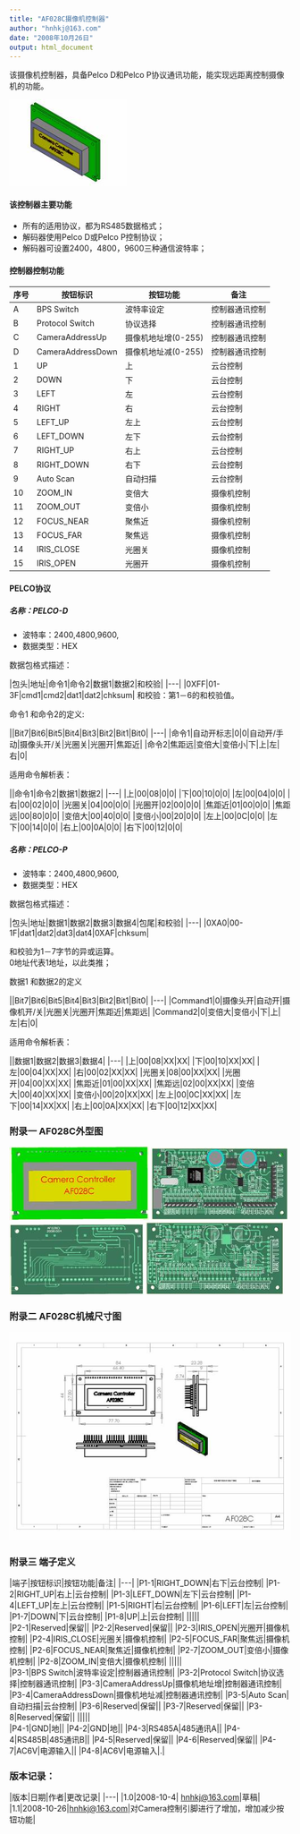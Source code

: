 ```yaml
---
title: "AF028C摄像机控制器"
author: "hnhkj@163.com"
date: "2008年10月26日"
output: html_document
---
```


该摄像机控制器，具备Pelco D和Pelco P协议通讯功能，能实现远距离控制摄像机的功能。

![摄像机控制器3D图](img/image001.jpg)


#### 该控制器主要功能

* 所有的适用协议，都为RS485数据格式；
* 解码器使用Pelco D或Pelco P控制协议；
* 解码器可设置2400，4800，9600三种通信波特率；

#### 控制器控制功能

|序号|按钮标识|按钮功能|备注|
|----|-------|-------|----|
|A|BPS Switch|波特率设定|控制器通讯控制|
|B|Protocol Switch|协议选择|控制器通讯控制|
|C|CameraAddressUp|摄像机地址增(0-255)|控制器通讯控制|
|D|CameraAddressDown|摄像机地址减(0-255)|控制器通讯控制|
|1|UP|上|云台控制|
|2|DOWN|下|云台控制|
|3|LEFT|左|云台控制|
|4|RIGHT|右|云台控制|
|5|LEFT_UP|左上|云台控制|
|6|LEFT_DOWN|左下|云台控制|
|7|RIGHT_UP|右上|云台控制|
|8|RIGHT_DOWN|右下|云台控制|
|9|Auto Scan|自动扫描|云台控制|
|10|ZOOM_IN|变倍大|摄像机控制|
|11|ZOOM_OUT|变倍小|摄像机控制|
|12|FOCUS_NEAR|聚焦近|摄像机控制|
|13|FOCUS_FAR|聚焦远|摄像机控制|
|14|IRIS_CLOSE|光圈关|摄像机控制|
|15|IRIS_OPEN|光圈开|摄像机控制|

#### PELCO协议

##### 名称：PELCO-D

* 波特率：2400,4800,9600,
* 数据类型：HEX

数据包格式描述：

|包头|地址|命令1|命令2|数据1|数据2|和校验|
|---|
|0XFF|01-3F|cmd1|cmd2|dat1|dat2|chksum|
和校验：第1－6的和校验值。

命令1 和命令2的定义:

||Bit7|Bit6|Bit5|Bit4|Bit3|Bit2|Bit1|Bit0|
|---|
|命令1|自动开标志|0|0|自动开/手动|摄像头开/关|光圈关|光圈开|焦距近|
|命令2|焦距远|变倍大|变倍小|下|上|左|右|0|

适用命令解析表：

||命令1|命令2|数据1|数据2|
|---|
|上|00|08|0|0|
|下|00|10|0|0|
|左|00|04|0|0|
|右|00|02|0|0|
|光圈关|04|00|0|0|
|光圈开|02|00|0|0|
|焦距近|01|00|0|0|
|焦距远|00|80|0|0|
|变倍大|00|40|0|0|
|变倍小|00|20|0|0|
|左上|00|0C|0|0|
|左下|00|14|0|0|
|右上|00|0A|0|0|
|右下|00|12|0|0|

#####  名称：PELCO-P

* 波特率：2400,4800,9600,
* 数据类型：HEX

数据包格式描述：

|包头|地址|数据1|数据2|数据3|数据4|包尾|和校验|
|---|
|0XA0|00-1F|dat1|dat2|dat3|dat4|0XAF|chksum|

和校验为1－7字节的异或运算。  
0地址代表1地址，以此类推；


数据1 和数据2的定义

||Bit7|Bit6|Bit5|Bit4|Bit3|Bit2|Bit1|Bit0|
|---|
|Command1|0|摄像头开|自动开|摄像机开/关|光圈关|光圈开|焦距近|焦距远|
|Command2|0|变倍大|变倍小|下|上|左|右|0|

适用命令解析表：

||数据1|数据2|数据3|数据4|
|---|
|上|00|08|XX|XX|
|下|00|10|XX|XX|
|左|00|04|XX|XX|
|右|00|02|XX|XX|
|光圈关|08|00|XX|XX|
|光圈开|04|00|XX|XX|
|焦距近|01|00|XX|XX|
|焦距远|02|00|XX|XX|
|变倍大|00|40|XX|XX|
|变倍小|00|20|XX|XX|
|左上|00|0C|XX|XX|
|左下|00|14|XX|XX|
|右上|00|0A|XX|XX|
|右下|00|12|XX|XX|

### 附录一  AF028C外型图

![摄像机控制器外型图2](img/image002.jpg)
![摄像机控制器外型图3](img/image003.jpg)
![摄像机控制器外型图4](img/image004.jpg)
![摄像机控制器外型图5](img/image005.jpg)

### 附录二 AF028C机械尺寸图

![摄像机控制器外型图6](img/image006.jpg)

### 附录三 端子定义

|端子|按钮标识|按钮功能|备注|
|---|
|P1-1|RIGHT_DOWN|右下|云台控制|
|P1-2|RIGHT_UP|右上|云台控制|
|P1-3|LEFT_DOWN|左下|云台控制|
|P1-4|LEFT_UP|左上|云台控制|
|P1-5|RIGHT|右|云台控制|
|P1-6|LEFT|左|云台控制|
|P1-7|DOWN|下|云台控制|
|P1-8|UP|上|云台控制|
|||||			
|P2-1|Reserved|保留||
|P2-2|Reserved|保留||
|P2-3|IRIS_OPEN|光圈开|摄像机控制|
|P2-4|IRIS_CLOSE|光圈关|摄像机控制|
|P2-5|FOCUS_FAR|聚焦远|摄像机控制|
|P2-6|FOCUS_NEAR|聚焦近|摄像机控制|
|P2-7|ZOOM_OUT|变倍小|摄像机控制|
|P2-8|ZOOM_IN|变倍大|摄像机控制|
|||||		
|P3-1|BPS Switch|波特率设定|控制器通讯控制|
|P3-2|Protocol Switch|协议选择|控制器通讯控制|
|P3-3|CameraAddressUp|摄像机地址增|控制器通讯控制|
|P3-4|CameraAddressDown|摄像机地址减|控制器通讯控制|
|P3-5|Auto Scan|自动扫描|云台控制|
|P3-6|Reserved|保留||
|P3-7|Reserved|保留||
|P3-8|Reserved|保留||
|||||			
|P4-1|GND|地||
|P4-2|GND|地||
|P4-3|RS485A|485通讯A||
|P4-4|RS485B|485通讯B||
|P4-5|Reserved|保留||
|P4-6|Reserved|保留||
|P4-7|AC6V|电源输入||
|P4-8|AC6V|电源输入|.|

### 版本记录：

|版本|日期|作者|更改记录|
|---|
|1.0|2008-10-4| hnhkj@163.com|草稿|
|1.1|2008-10-26|hnhkj@163.com|对Camera控制引脚进行了增加，增加减少按钮功能|
